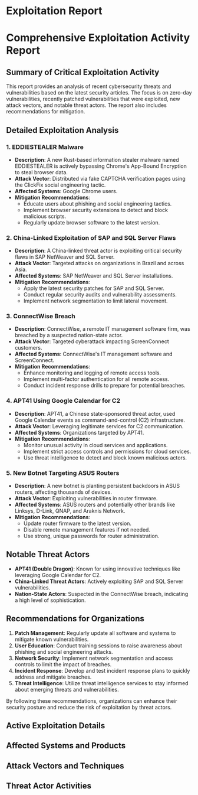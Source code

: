 # Exploitation Report

# Comprehensive Exploitation Activity Report

## Summary of Critical Exploitation Activity

This report provides an analysis of recent cybersecurity threats and vulnerabilities based on the latest security articles. The focus is on zero-day vulnerabilities, recently patched vulnerabilities that were exploited, new attack vectors, and notable threat actors. The report also includes recommendations for mitigation.

## Detailed Exploitation Analysis

### 1. **EDDIESTEALER Malware**
- **Description**: A new Rust-based information stealer malware named EDDIESTEALER is actively bypassing Chrome's App-Bound Encryption to steal browser data.
- **Attack Vector**: Distributed via fake CAPTCHA verification pages using the ClickFix social engineering tactic.
- **Affected Systems**: Google Chrome users.
- **Mitigation Recommendations**:
  - Educate users about phishing and social engineering tactics.
  - Implement browser security extensions to detect and block malicious scripts.
  - Regularly update browser software to the latest version.

### 2. **China-Linked Exploitation of SAP and SQL Server Flaws**
- **Description**: A China-linked threat actor is exploiting critical security flaws in SAP NetWeaver and SQL Server.
- **Attack Vector**: Targeted attacks on organizations in Brazil and across Asia.
- **Affected Systems**: SAP NetWeaver and SQL Server installations.
- **Mitigation Recommendations**:
  - Apply the latest security patches for SAP and SQL Server.
  - Conduct regular security audits and vulnerability assessments.
  - Implement network segmentation to limit lateral movement.

### 3. **ConnectWise Breach**
- **Description**: ConnectWise, a remote IT management software firm, was breached by a suspected nation-state actor.
- **Attack Vector**: Targeted cyberattack impacting ScreenConnect customers.
- **Affected Systems**: ConnectWise's IT management software and ScreenConnect.
- **Mitigation Recommendations**:
  - Enhance monitoring and logging of remote access tools.
  - Implement multi-factor authentication for all remote access.
  - Conduct incident response drills to prepare for potential breaches.

### 4. **APT41 Using Google Calendar for C2**
- **Description**: APT41, a Chinese state-sponsored threat actor, used Google Calendar events as command-and-control (C2) infrastructure.
- **Attack Vector**: Leveraging legitimate services for C2 communication.
- **Affected Systems**: Organizations targeted by APT41.
- **Mitigation Recommendations**:
  - Monitor unusual activity in cloud services and applications.
  - Implement strict access controls and permissions for cloud services.
  - Use threat intelligence to detect and block known malicious actors.

### 5. **New Botnet Targeting ASUS Routers**
- **Description**: A new botnet is planting persistent backdoors in ASUS routers, affecting thousands of devices.
- **Attack Vector**: Exploiting vulnerabilities in router firmware.
- **Affected Systems**: ASUS routers and potentially other brands like Linksys, D-Link, QNAP, and Araknis Network.
- **Mitigation Recommendations**:
  - Update router firmware to the latest version.
  - Disable remote management features if not needed.
  - Use strong, unique passwords for router administration.

## Notable Threat Actors

- **APT41 (Double Dragon)**: Known for using innovative techniques like leveraging Google Calendar for C2.
- **China-Linked Threat Actors**: Actively exploiting SAP and SQL Server vulnerabilities.
- **Nation-State Actors**: Suspected in the ConnectWise breach, indicating a high level of sophistication.

## Recommendations for Organizations

1. **Patch Management**: Regularly update all software and systems to mitigate known vulnerabilities.
2. **User Education**: Conduct training sessions to raise awareness about phishing and social engineering attacks.
3. **Network Security**: Implement network segmentation and access controls to limit the impact of breaches.
4. **Incident Response**: Develop and test incident response plans to quickly address and mitigate breaches.
5. **Threat Intelligence**: Utilize threat intelligence services to stay informed about emerging threats and vulnerabilities.

By following these recommendations, organizations can enhance their security posture and reduce the risk of exploitation by threat actors.

## Active Exploitation Details



## Affected Systems and Products



## Attack Vectors and Techniques



## Threat Actor Activities

 
